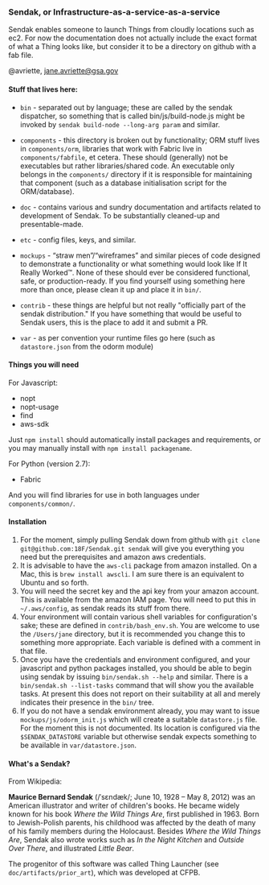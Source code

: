 ### Sendak, or Infrastructure-as-a-service-as-a-service

Sendak enables someone to launch Things from cloudly locations such as ec2. For now the
documentation does not actually include the exact format of what a Thing looks like, but
consider it to be a directory on github with a fab file.

@avriette, jane.avriette@gsa.gov

#### Stuff that lives here:

* `bin` - separated out by language; these are called by the sendak dispatcher, so something that is called bin/js/build-node.js might be invoked by `sendak build-node --long-arg param` and similar.

* `components` - this directory is broken out by functionality; ORM stuff lives in `components/orm`, libraries that work with Fabric live in `components/fabfile`, et
 cetera. These should (generally) not be executables but rather libraries/shared code. An executable only belongs in the `components/` directory if it is responsible for maintaining that component (such as a database initialisation script for the ORM/database).

* `doc` - contains various and sundry documentation and artifacts related to development of Sendak. To be substantially cleaned-up and presentable-made.

* `etc` - config files, keys, and similar.

* `mockups` - “straw men”/“wireframes” and similar pieces of code designed to demonstrate a functionality or what something would look like If It Really Worked™. None of these should ever be considered functional, safe, or production-ready. If you find yourself using something here more than once, please clean it up and place it in `bin/`.

* `contrib` - these things are helpful but not really "officially part of the sendak distribution." If you have something that would be useful to Sendak users, this is the place to add it and submit a PR.

* `var` - as per convention your runtime files go here (such as `datastore.json` from the odorm module)

#### Things you will need

For Javascript:

* nopt
* nopt-usage
* find
* aws-sdk

Just `npm install` should automatically install packages and requirements, or you may manually install with `npm install packagename`.

For Python (version 2.7):

* Fabric

And you will find libraries for use in both languages under `components/common/`.

#### Installation

1. For the moment, simply pulling Sendak down from github with `git clone git@github.com:18F/Sendak.git sendak` will give you everything you need but the prerequisites and amazon aws credentials.
2. It is advisable to have the `aws-cli` package from amazon installed. On a Mac, this is `brew install awscli`. I am sure there is an equivalent to Ubuntu and so forth.
3. You will need the secret key and the api key from your amazon account. This is available from the amazon IAM page. You will need to put this in `~/.aws/config`, as sendak reads its stuff from there.
4. Your environment will contain various shell variables for configuration's sake; these are defined in `contrib/bash_env.sh`. You are welcome to use the `/Users/jane` directory, but it is recommended you change this to something more appropriate. Each variable is defined with a comment in that file.
5. Once you have the credentials and environment configured, and your javascript and python packages installed, you should be able to begin using sendak by issuing `bin/sendak.sh --help` and similar. There is a `bin/sendak.sh --list-tasks` command that will show you the available tasks. At present this does not report on their suitability at all and merely indicates their presence in the `bin/` tree.
6. If you do not have a sendak environment already, you may want to issue `mockups/js/odorm_init.js` which will create a suitable `datastore.js` file. For the moment this is not documented. Its location is configured via the `$SENDAK_DATASTORE` variable but otherwise sendak expects something to be available in `var/datastore.json`.

#### What's a Sendak?

From Wikipedia:

**Maurice Bernard Sendak** (/ˈsɛndæk/; June 10, 1928 – May 8, 2012) was an American illustrator and writer of children's books. He became widely known for his book *Where the Wild Things Are*, first published in 1963. Born to Jewish-Polish parents, his childhood was affected by the death of many of his family members during the Holocaust. Besides *Where the Wild Things Are*, Sendak also wrote works such as *In the Night Kitchen* and *Outside Over There*, and illustrated *Little Bear*.

The progenitor of this software was called Thing Launcher (see `doc/artifacts/prior_art`), which was developed at CFPB.
